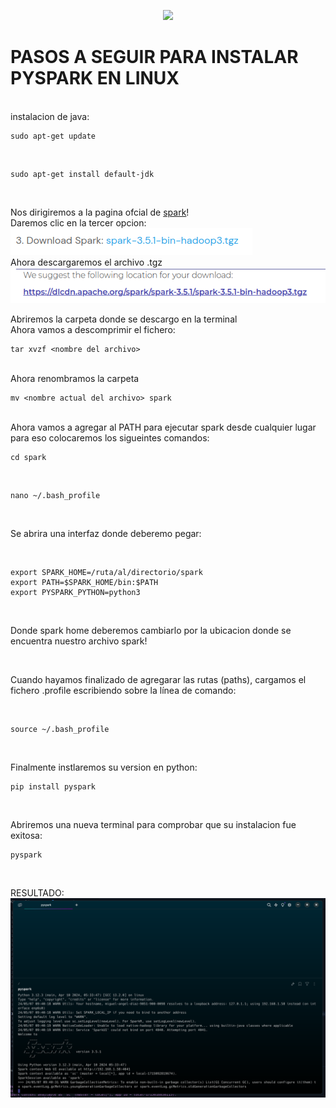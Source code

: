 <p align="center">
  <img width="150px" src="https://i.ibb.co/bXvzjXm/LOGO-h1.png" />
</p>


# PASOS A SEGUIR PARA INSTALAR PYSPARK EN LINUX
<br>
instalacion de java:
<br>

```linux
sudo apt-get update
```

<br>

```linux
sudo apt-get install default-jdk 
```

<br>

Nos dirigiremos a la pagina ofcial de [spark](https://spark.apache.org/downloads.html)!
<br>
Daremos clic en la tercer opcion:
<br>
![Imagen opcion clic](<3.png>)
<br>
Ahora descargaremos el archivo .tgz
<br>
![Imagen descargar tgz](<tgz.png>)
<br>

Abriremos la carpeta donde se descargo en la terminal
<br>
Ahora vamos a descomprimir el fichero:
<br>

```linux
tar xvzf <nombre del archivo> 
```

<br>
Ahora renombramos la carpeta
<br>

```linux
mv <nombre actual del archivo> spark 
```

<br>
Ahora vamos a agregar al PATH para ejecutar spark desde cualquier lugar
<br>
para eso colocaremos los sigueintes comandos:
<br>

```linux
cd spark 
```

<br>

```linux
nano ~/.bash_profile 
```
<br>

Se abrira una interfaz donde deberemo pegar:

<br>

```linux
export SPARK_HOME=/ruta/al/directorio/spark
export PATH=$SPARK_HOME/bin:$PATH 
export PYSPARK_PYTHON=python3 
```

<br>

Donde spark home deberemos cambiarlo por la ubicacion donde se encuentra nuestro archivo spark!

<br>

Cuando hayamos finalizado de agregarar las rutas (paths), cargamos el fichero .profile escribiendo sobre la línea de comando:

<br>

```linux
source ~/.bash_profile 
```

<br>

Finalmente instlaremos su version en python:
<br>

```linux
pip install pyspark 
```

<br>

Abriremos una nueva terminal para comprobar que su instalacion fue exitosa:
<br>

```linux
pyspark 
```

<br>

RESULTADO:
<br>
![alt text](<resultado.png>)
